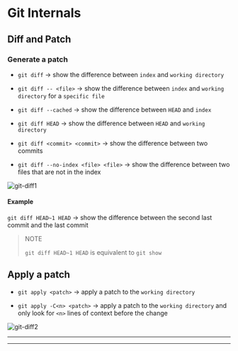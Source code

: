 
# Git Internals

## Diff and Patch

### Generate a patch

- `git diff` $\to$ show the difference between `index` and `working directory`

- `git diff -- <file>` $\to$ show the difference between `index` and `working directory` for a `specific file`

- `git diff --cached` $\to$ show the difference between `HEAD` and `index`

- `git diff HEAD` $\to$ show the difference between `HEAD` and `working directory`

- `git diff <commit> <commit>` $\to$ show the difference between two commits

- `git diff --no-index <file> <file>` $\to$ show the difference between two files that are not in the index

![git-diff1](./imgs/git-diff-01.png)

#### Example

`git diff HEAD~1 HEAD` $\to$ show the difference between the  second last commit and the last commit

> NOTE
>
> `git diff HEAD~1 HEAD` is equivalent to `git show`

## Apply a patch

- `git apply <patch>` $\to$ apply a patch to the `working directory`

- `git apply -C<n> <patch>` $\to$ apply a patch to the `working directory` and only look for `<n>` lines of context before the change

![git-diff2](./imgs/git-diff-02.png)

---
---
